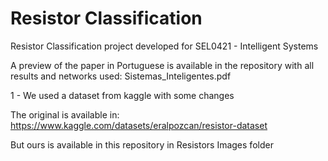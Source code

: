 # Resistor Classification


Resistor Classification project developed for SEL0421 - Intelligent Systems

A preview of the paper in Portuguese is available in the repository with all results and networks used: Sistemas_Inteligentes.pdf


1 - We used a dataset from kaggle with some changes 

The original is available in: https://www.kaggle.com/datasets/eralpozcan/resistor-dataset

But ours is available in this repository in Resistors Images folder

